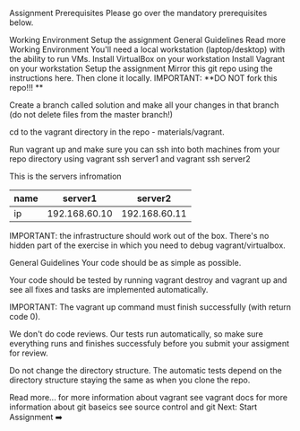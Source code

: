 Assignment Prerequisites
Please go over the mandatory prerequisites below.

Working Environment
Setup the assignment
General Guidelines
Read more
Working Environment
You'll need a local workstation (laptop/desktop) with the ability to run VMs.
Install VirtualBox on your workstation
Install Vagrant on your workstation
Setup the assignment
Mirror this git repo using the instructions here. Then clone it locally.
IMPORTANT: **DO NOT fork this repo!!! **

Create a branch called solution and make all your changes in that branch (do not delete files from the master branch!)

cd to the vagrant directory in the repo - materials/vagrant.

Run vagrant up and make sure you can ssh into both machines from your repo directory using vagrant ssh server1 and vagrant ssh server2

This is the servers infromation

name|server1|server2
----|-------|-------
ip  |192.168.60.10|192.168.60.11
IMPORTANT: the infrastructure should work out of the box. There's no hidden part of the exercise in which you need to debug vagrant/virtualbox.

General Guidelines
Your code should be as simple as possible.

Your code should be tested by running vagrant destroy and vagrant up and see all fixes and tasks are implemented automatically.

IMPORTANT: The vagrant up command must finish successfully (with return code 0).

We don't do code reviews. Our tests run automatically, so make sure everything runs and finishes successfuly before you submit your assigment for review.

Do not change the directory structure. The automatic tests depend on the directory structure staying the same as when you clone the repo.

Read more...
for more information about vagrant see vagrant docs
for more information about git baseics see source control and git
Next: Start Assignment ➡️